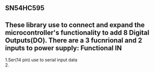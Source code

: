 SN54HC595
---
These library use to connect and expand the microcontroller's functionality to add 8 Digital Outputs(DO). There are a 3 fucnrional and 2 inputs to power supply:
Functional IN
---
1.Ser(14 pin) use to serial input data  
2.
